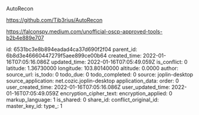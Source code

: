 AutoRecon

https://github.com/Tib3rius/AutoRecon

https://falconspy.medium.com/unofficial-oscp-approved-tools-b2b4e889e707

id: 6531bc3e8b894eadad4ca37d690f2f04
parent_id: 6b8d3e46660447279f5aee899ce00b64
created_time: 2022-01-16T07:05:16.086Z
updated_time: 2022-01-16T07:05:49.059Z
is_conflict: 0
latitude: 1.36730000
longitude: 103.80140000
altitude: 0.0000
author: 
source_url: 
is_todo: 0
todo_due: 0
todo_completed: 0
source: joplin-desktop
source_application: net.cozic.joplin-desktop
application_data: 
order: 0
user_created_time: 2022-01-16T07:05:16.086Z
user_updated_time: 2022-01-16T07:05:49.059Z
encryption_cipher_text: 
encryption_applied: 0
markup_language: 1
is_shared: 0
share_id: 
conflict_original_id: 
master_key_id: 
type_: 1
